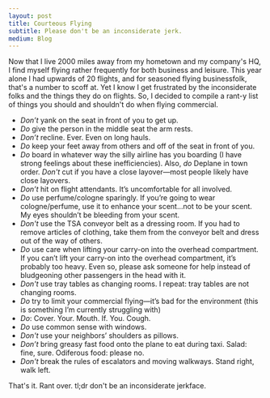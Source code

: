 ```yaml
---
layout: post
title: Courteous Flying
subtitle: Please don't be an inconsiderate jerk.
medium: Blog
---
```


Now that I live 2000 miles away from my hometown and my company's HQ, I find myself flying rather frequently for both business and leisure. This year alone I had upwards of 20 flights, and for seasoned flying businessfolk, that's a number to scoff at. Yet I know I get frustrated by the inconsiderate folks and the things they do on flights. So, I decided to compile a rant-y list of things you should and shouldn't do when flying commercial.

- *Don’t* yank on the seat in front of you to get up.
- *Do* give the person in the middle seat the arm rests.
- *Don’t* recline. Ever. Even on long hauls.
- *Do* keep your feet away from others and off of the seat in front of you.
- *Do* board in whatever way the silly airline has you boarding (I have strong feelings about these inefficiencies). Also, *do* Deplane in town order. *Don't* cut if you have a close layover—most people likely have close layovers.
- *Don’t* hit on flight attendants. It’s uncomfortable for all involved.
- *Do* use perfume/cologne sparingly. If you’re going to wear cologne/perfume, use it to enhance your scent...not to be your scent. My eyes shouldn’t be bleeding from your scent.
- *Don't* use the TSA conveyor belt as a dressing room. If you had to remove articles of clothing, take them from the conveyor belt and dress out of the way of others.
- *Do* use care when lifting your carry-on into the overhead compartment. If you can’t lift your carry-on into the overhead compartment, it’s probably too heavy. Even so, please ask someone for help instead of bludgeoning other passengers in the head with it.
- *Don't* use tray tables as changing rooms. I repeat: tray tables are not changing rooms.
- *Do* try to limit your commercial flying&mdash;it’s bad for the environment (this is something I’m currently struggling with)
- *Do*: Cover. Your. Mouth. If. You. Cough.
- *Do* use common sense with windows.
- *Don't* use your neighbors’ shoulders as pillows.
- *Don’t* bring greasy fast food onto the plane to eat during taxi. Salad: fine, sure. Odiferous food: please no.
- *Don't* break the rules of escalators and moving walkways. Stand right, walk left.

That's it. Rant over. tl;dr don't be an inconsiderate jerkface.
